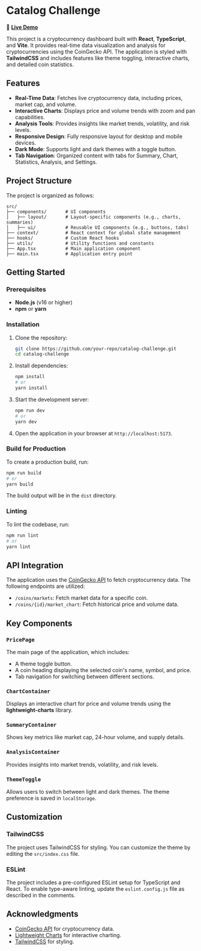 # Catalog Challenge

🔗 **[Live Demo](https://catalog-challenge.netlify.app/)**

This project is a cryptocurrency dashboard built with **React**, **TypeScript**, and **Vite**. It provides real-time data visualization and analysis for cryptocurrencies using the CoinGecko API. The application is styled with **TailwindCSS** and includes features like theme toggling, interactive charts, and detailed coin statistics.

## Features

- **Real-Time Data**: Fetches live cryptocurrency data, including prices, market cap, and volume.
- **Interactive Charts**: Displays price and volume trends with zoom and pan capabilities.
- **Analysis Tools**: Provides insights like market trends, volatility, and risk levels.
- **Responsive Design**: Fully responsive layout for desktop and mobile devices.
- **Dark Mode**: Supports light and dark themes with a toggle button.
- **Tab Navigation**: Organized content with tabs for Summary, Chart, Statistics, Analysis, and Settings.

## Project Structure

The project is organized as follows:

```
src/
├── components/       # UI components
│   ├── layout/       # Layout-specific components (e.g., charts, summaries)
│   ├── ui/           # Reusable UI components (e.g., buttons, tabs)
├── context/          # React context for global state management
├── hooks/            # Custom React hooks
├── utils/            # Utility functions and constants
├── App.tsx           # Main application component
├── main.tsx          # Application entry point
```

## Getting Started

### Prerequisites

- **Node.js** (v16 or higher)
- **npm** or **yarn**

### Installation

1. Clone the repository:
   ```bash
   git clone https://github.com/your-repo/catalog-challenge.git
   cd catalog-challenge
   ```

2. Install dependencies:
   ```bash
   npm install
   # or
   yarn install
   ```

3. Start the development server:
   ```bash
   npm run dev
   # or
   yarn dev
   ```

4. Open the application in your browser at `http://localhost:5173`.

### Build for Production

To create a production build, run:
```bash
npm run build
# or
yarn build
```

The build output will be in the `dist` directory.

### Linting

To lint the codebase, run:
```bash
npm run lint
# or
yarn lint
```

## API Integration

The application uses the [CoinGecko API](https://www.coingecko.com/en/api) to fetch cryptocurrency data. The following endpoints are utilized:

- `/coins/markets`: Fetch market data for a specific coin.
- `/coins/{id}/market_chart`: Fetch historical price and volume data.

## Key Components

### `PricePage`

The main page of the application, which includes:
- A theme toggle button.
- A coin heading displaying the selected coin's name, symbol, and price.
- Tab navigation for switching between different sections.

### `ChartContainer`

Displays an interactive chart for price and volume trends using the **lightweight-charts** library.

### `SummaryContainer`

Shows key metrics like market cap, 24-hour volume, and supply details.

### `AnalysisContainer`

Provides insights into market trends, volatility, and risk levels.

### `ThemeToggle`

Allows users to switch between light and dark themes. The theme preference is saved in `localStorage`.

## Customization

### TailwindCSS

The project uses TailwindCSS for styling. You can customize the theme by editing the `src/index.css` file.

### ESLint

The project includes a pre-configured ESLint setup for TypeScript and React. To enable type-aware linting, update the `eslint.config.js` file as described in the comments.

## Acknowledgments

- [CoinGecko API](https://www.coingecko.com/en/api) for cryptocurrency data.
- [Lightweight Charts](https://tradingview.github.io/lightweight-charts/) for interactive charting.
- [TailwindCSS](https://tailwindcss.com/) for styling.

